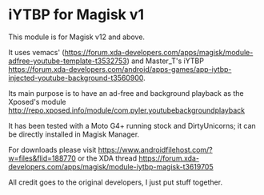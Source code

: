 # iYTBP for Magisk v1

This module is for Magisk v12 and above. 

It uses vemacs' (https://forum.xda-developers.com/apps/magisk/module-adfree-youtube-template-t3532753) and Master_T's iYTBP https://forum.xda-developers.com/android/apps-games/app-iytbp-injected-youtube-background-t3560900.

Its main purpose is to have an ad-free and background playback as the Xposed's module http://repo.xposed.info/module/com.pyler.youtubebackgroundplayback

It has been tested with a Moto G4+ running stock and DirtyUnicorns; it can be directly installed in Magisk Manager.

For downloads please visit https://www.androidfilehost.com/?w=files&flid=188770 or the XDA thread https://forum.xda-developers.com/apps/magisk/module-iytbp-magisk-t3619705

All credit goes to the original developers, I just put stuff together.
